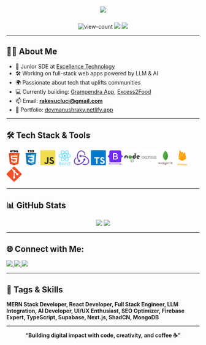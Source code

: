 <!-- Typing Animated Header -->
<h1 align="center">
  <img src="https://readme-typing-svg.herokuapp.com?font=Fira+Code&size=28&duration=3000&pause=1000&color=4AFB52&center=true&vCenter=true&width=800&lines=Hey+there%2C+I'm+Rakesh+Yadav+👋;Full+Stack+Developer+%7C+AI+Explorer+%7C+Junior+SDE;Building+Digital+India+with+Code+💻+and+LLMs!">
</h1>



<p align="center">
  <img src="https://komarev.com/ghpvc/?username=DevmanushRaky&label=Profile%20Views&color=brightgreen" alt="view-count" />
  <img src="https://img.shields.io/github/followers/DevmanushRaky?label=Followers&style=social" />
  <img src="https://img.shields.io/github/stars/DevmanushRaky?label=Stars&style=social" />
</p>

---

## 👨‍💻 About Me

- 💼 Junior SDE at [Excellence Technology](https://excellencetechnology.in/)
- 🛠️ Working on full-stack web apps powered by LLM & AI
- 🌍 Passionate about tech that uplifts communities
- 💻 Currently building: [Grampendra App](#), [Excess2Food](#)
- 📫 Email: **rakesucluci@gmail.com**
- 🔗 Portfolio: [devmanushraky.netlify.app](https://devmanushraky.netlify.app)

---

## 🛠 Tech Stack & Tools

<p align="left">
  <img src="https://raw.githubusercontent.com/devicons/devicon/master/icons/html5/html5-original-wordmark.svg" width="40" />
  <img src="https://raw.githubusercontent.com/devicons/devicon/master/icons/css3/css3-original-wordmark.svg" width="40" />
  <img src="https://raw.githubusercontent.com/devicons/devicon/master/icons/javascript/javascript-original.svg" width="40" />
  <img src="https://raw.githubusercontent.com/devicons/devicon/master/icons/react/react-original-wordmark.svg" width="40" />
  <img src="https://raw.githubusercontent.com/devicons/devicon/master/icons/redux/redux-original.svg" width="40" />
  <img src="https://raw.githubusercontent.com/devicons/devicon/master/icons/typescript/typescript-original.svg" width="40" />
  <img src="https://raw.githubusercontent.com/devicons/devicon/master/icons/bootstrap/bootstrap-plain-wordmark.svg" width="40" />
  <img src="https://raw.githubusercontent.com/devicons/devicon/master/icons/nodejs/nodejs-original-wordmark.svg" width="40" />
  <img src="https://raw.githubusercontent.com/devicons/devicon/master/icons/express/express-original-wordmark.svg" width="40" />
  <img src="https://raw.githubusercontent.com/devicons/devicon/master/icons/mongodb/mongodb-original-wordmark.svg" width="40" />
  <img src="https://raw.githubusercontent.com/devicons/devicon/master/icons/firebase/firebase-plain-wordmark.svg" width="40" />
  <img src="https://raw.githubusercontent.com/devicons/devicon/master/icons/git/git-original.svg" width="40" />
</p>

---

## 📊 GitHub Stats

<p align="center">
  <img src="https://github-readme-stats.vercel.app/api?username=DevmanushRaky&show_icons=true&theme=tokyonight" height="180"/>
  <img src="https://github-readme-stats.vercel.app/api/top-langs/?username=DevmanushRaky&layout=compact&theme=tokyonight" height="180"/>
</p>

---

## 🌐 Connect with Me:

<p align="left">
  <a href="https://www.linkedin.com/in/devmanushraky/" target="_blank">
    <img src="https://img.shields.io/badge/LinkedIn-blue?style=for-the-badge&logo=linkedin" />
  </a>
  <a href="mailto:rakesucluci@gmail.com">
    <img src="https://img.shields.io/badge/Email-white?style=for-the-badge&logo=gmail&logoColor=red" />
  </a>
  <a href="https://devmanushraky.netlify.app/" target="_blank">
    <img src="https://img.shields.io/badge/Portfolio-green?style=for-the-badge&logo=vercel" />
  </a>
</p>

---

## 🚀 Tags & Skills

**MERN Stack Developer, React Developer, Full Stack Engineer, LLM Integration, AI Developer, UI/UX Enthusiast, SEO Optimizer, Firebase Expert, TypeScript, Supabase, Next.js, ShadCN, MongoDB**

---

<p align="center">
  <b>“Building digital impact with code, creativity, and coffee ☕”</b>
</p>
